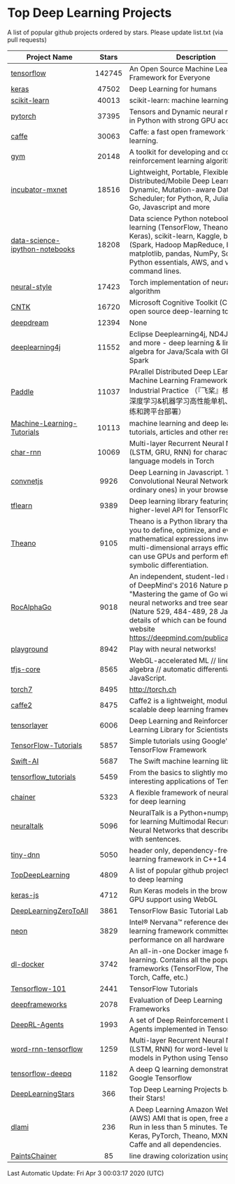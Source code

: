 # Top Deep Learning Projects
A list of popular github projects ordered by stars.
Please update list.txt (via pull requests)

|Project Name| Stars | Description |
| ---------- |:-----:| ----------- |
| [tensorflow](https://github.com/tensorflow/tensorflow) | 142745 | An Open Source Machine Learning Framework for Everyone |
| [keras](https://github.com/keras-team/keras) | 47502 | Deep Learning for humans |
| [scikit-learn](https://github.com/scikit-learn/scikit-learn) | 40013 | scikit-learn: machine learning in Python |
| [pytorch](https://github.com/pytorch/pytorch) | 37395 | Tensors and Dynamic neural networks in Python with strong GPU acceleration |
| [caffe](https://github.com/BVLC/caffe) | 30063 | Caffe: a fast open framework for deep learning. |
| [gym](https://github.com/openai/gym) | 20148 | A toolkit for developing and comparing reinforcement learning algorithms. |
| [incubator-mxnet](https://github.com/apache/incubator-mxnet) | 18516 | Lightweight, Portable, Flexible Distributed/Mobile Deep Learning with Dynamic, Mutation-aware Dataflow Dep Scheduler; for Python, R, Julia, Scala, Go, Javascript and more |
| [data-science-ipython-notebooks](https://github.com/donnemartin/data-science-ipython-notebooks) | 18208 | Data science Python notebooks: Deep learning (TensorFlow, Theano, Caffe, Keras), scikit-learn, Kaggle, big data (Spark, Hadoop MapReduce, HDFS), matplotlib, pandas, NumPy, SciPy, Python essentials, AWS, and various command lines. |
| [neural-style](https://github.com/jcjohnson/neural-style) | 17423 | Torch implementation of neural style algorithm |
| [CNTK](https://github.com/microsoft/CNTK) | 16720 | Microsoft Cognitive Toolkit (CNTK), an open source deep-learning toolkit |
| [deepdream](https://github.com/google/deepdream) | 12394 | None |
| [deeplearning4j](https://github.com/eclipse/deeplearning4j) | 11552 | Eclipse Deeplearning4j, ND4J, DataVec and more - deep learning & linear algebra for Java/Scala with GPUs + Spark |
| [Paddle](https://github.com/PaddlePaddle/Paddle) | 11037 | PArallel Distributed Deep LEarning: Machine Learning Framework from Industrial Practice （『飞桨』核心框架，深度学习&机器学习高性能单机、分布式训练和跨平台部署） |
| [Machine-Learning-Tutorials](https://github.com/ujjwalkarn/Machine-Learning-Tutorials) | 10113 | machine learning and deep learning tutorials, articles and other resources  |
| [char-rnn](https://github.com/karpathy/char-rnn) | 10069 | Multi-layer Recurrent Neural Networks (LSTM, GRU, RNN) for character-level language models in Torch |
| [convnetjs](https://github.com/karpathy/convnetjs) | 9926 | Deep Learning in Javascript. Train Convolutional Neural Networks (or ordinary ones) in your browser. |
| [tflearn](https://github.com/tflearn/tflearn) | 9389 | Deep learning library featuring a higher-level API for TensorFlow. |
| [Theano](https://github.com/Theano/Theano) | 9105 | Theano is a Python library that allows you to define, optimize, and evaluate mathematical expressions involving multi-dimensional arrays efficiently. It can use GPUs and perform efficient symbolic differentiation. |
| [RocAlphaGo](https://github.com/Rochester-NRT/RocAlphaGo) | 9018 | An independent, student-led replication of DeepMind's 2016 Nature publication, "Mastering the game of Go with deep neural networks and tree search" (Nature 529, 484-489, 28 Jan 2016), details of which can be found on their website https://deepmind.com/publications.html. |
| [playground](https://github.com/tensorflow/playground) | 8942 | Play with neural networks! |
| [tfjs-core](https://github.com/tensorflow/tfjs-core) | 8565 | WebGL-accelerated ML // linear algebra // automatic differentiation for JavaScript. |
| [torch7](https://github.com/torch/torch7) | 8495 | http://torch.ch |
| [caffe2](https://github.com/facebookarchive/caffe2) | 8475 | Caffe2 is a lightweight, modular, and scalable deep learning framework. |
| [tensorlayer](https://github.com/tensorlayer/tensorlayer) | 6006 | Deep Learning and Reinforcement Learning Library for Scientists 🔥 |
| [TensorFlow-Tutorials](https://github.com/nlintz/TensorFlow-Tutorials) | 5857 | Simple tutorials using Google's TensorFlow Framework |
| [Swift-AI](https://github.com/Swift-AI/Swift-AI) | 5687 | The Swift machine learning library. |
| [tensorflow_tutorials](https://github.com/pkmital/tensorflow_tutorials) | 5459 | From the basics to slightly more interesting applications of Tensorflow |
| [chainer](https://github.com/chainer/chainer) | 5323 | A flexible framework of neural networks for deep learning |
| [neuraltalk](https://github.com/karpathy/neuraltalk) | 5096 | NeuralTalk is a Python+numpy project for learning Multimodal Recurrent Neural Networks that describe images with sentences. |
| [tiny-dnn](https://github.com/tiny-dnn/tiny-dnn) | 5050 | header only, dependency-free deep learning framework in C++14 |
| [TopDeepLearning](https://github.com/aymericdamien/TopDeepLearning) | 4809 | A list of popular github projects related to deep learning |
| [keras-js](https://github.com/transcranial/keras-js) | 4712 | Run Keras models in the browser, with GPU support using WebGL |
| [DeepLearningZeroToAll](https://github.com/hunkim/DeepLearningZeroToAll) | 3861 | TensorFlow Basic Tutorial Labs |
| [neon](https://github.com/NervanaSystems/neon) | 3829 | Intel® Nervana™ reference deep learning framework committed to best performance on all hardware |
| [dl-docker](https://github.com/floydhub/dl-docker) | 3742 | An all-in-one Docker image for deep learning. Contains all the popular DL frameworks (TensorFlow, Theano, Torch, Caffe, etc.) |
| [Tensorflow-101](https://github.com/sjchoi86/Tensorflow-101) | 2441 | TensorFlow Tutorials |
| [deepframeworks](https://github.com/zer0n/deepframeworks) | 2078 | Evaluation of Deep Learning Frameworks |
| [DeepRL-Agents](https://github.com/awjuliani/DeepRL-Agents) | 1993 | A set of Deep Reinforcement Learning Agents implemented in Tensorflow. |
| [word-rnn-tensorflow](https://github.com/hunkim/word-rnn-tensorflow) | 1259 | Multi-layer Recurrent Neural Networks (LSTM, RNN) for word-level language models in Python using TensorFlow. |
| [tensorflow-deepq](https://github.com/siemanko/tensorflow-deepq) | 1182 | A deep Q learning demonstration using Google Tensorflow |
| [DeepLearningStars](https://github.com/hunkim/DeepLearningStars) | 366 | Top Deep Learning Projects based on their Stars! |
| [dlami](https://github.com/ritchieng/dlami) | 236 | A Deep Learning Amazon Web Service (AWS) AMI that is open, free and works. Run in less than 5 minutes. TensorFlow, Keras, PyTorch, Theano, MXNet, CNTK, Caffe and all dependencies. |
| [PaintsChainer](https://github.com/taizan/PaintsChainer) | 85 | line drawing colorization using chainer |

Last Automatic Update: Fri Apr  3 00:03:17 2020 (UTC)
